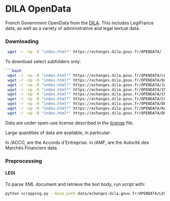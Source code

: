 # DILA OpenData

French Government OpenData from the [DILA](https://echanges.dila.gouv.fr/OPENDATA/"). This includes LegiFrance data, as 
well as a variety of administrative and legal textual data.

### Downloading 

```bash
 wget -r -np -R "index.html*" https://echanges.dila.gouv.fr/OPENDATA/ -P dataset_collection/french/dila_opendata/data 
```

To download select subfolders only:

```bash
```bash
 wget -r -np -R "index.html*" https://echanges.dila.gouv.fr/OPENDATA/LEGI/ -P dataset_collection/french/dila_opendata/data 
 wget -r -np -R "index.html*" https://echanges.dila.gouv.fr/OPENDATA/Questions-Reponses/ -P dataset_collection/french/dila_opendata/data 
 wget -r -np -R "index.html*" https://echanges.dila.gouv.fr/OPENDATA/JADE/ -P dataset_collection/french/dila_opendata/data 
 wget -r -np -R "index.html*" https://echanges.dila.gouv.fr/OPENDATA/INCA/ -P dataset_collection/french/dila_opendata/data 
 wget -r -np -R "index.html*" https://echanges.dila.gouv.fr/OPENDATA/CNIL/ -P dataset_collection/french/dila_opendata/data 
 wget -r -np -R "index.html*" https://echanges.dila.gouv.fr/OPENDATA/CONSTIT/ -P dataset_collection/french/dila_opendata/data 
 wget -r -np -R "index.html*" https://echanges.dila.gouv.fr/OPENDATA/DEBATS/ -P dataset_collection/french/dila_opendata/data 
 wget -r -np -R "index.html*" https://echanges.dila.gouv.fr/OPENDATA/KALI/ -P dataset_collection/french/dila_opendata/data 
 wget -r -np -R "index.html*" https://echanges.dila.gouv.fr/OPENDATA/DOLE/ -P dataset_collection/french/dila_opendata/data 

```

Data are under open-use license described in the [license](https://www.etalab.gouv.fr/wp-content/uploads/2017/04/ETALAB-Licence-Ouverte-v2.0.pdf) file.

Large quantities of data are available, in particular:

In /ACCO, are the Accords d'Entreprise.
in /AMF, are the Autorité des Marchés Financiers data.

### Preprocessing

#### LEGI 

To parse XML document and retrieve the text body, run script with:
```bash
python scrapping.py --base_path data/echanges.dila.gouv.fr/OPENDATA/LEGI --save_dir data/ --prefix LEGI --hub_id manu/legifrance
```